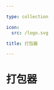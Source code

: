 ```yaml
---

type: collection

icon:
  src: /logo.svg

title: 打包器

---
```


# 打包器

<ShowBreadcrumb />

<ShowResources />
